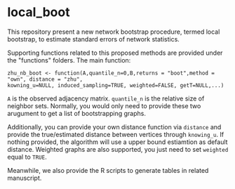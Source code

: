 # local_boot

This repository present a new network bootstrap procedure, termed local bootstrap, to estimate standard errors of network statistics. 

Supporting functions related to this proposed methods are provided under the "functions" folders. The main function:

```
zhu_nb_boot <- function(A,quantile_n=0,B,returns = "boot",method = "own", distance = "zhu",
kowning_u=NULL, induced_sampling=TRUE, weighted=FALSE, getT=NULL,...)
```

`A` is the observed adjacency matrix. `quantile_n` is the relative size of neighbor sets. Normally, you would only need to provide these two arugument to get a list of bootstrapping graphs. 

Additionally, you can provide your own distance function via `distance` and provide the true/estimated distance between vertices through `knowing_u`. If nothing provided, the algorithm will use a upper bound estiamtion as default distance. Weighted graphs are also supported, you just need to set `weighted` equal to `TRUE`.

Meanwhile, we also provide the R scripts to generate tables in related manuscript. 
